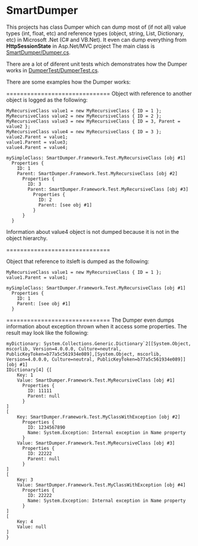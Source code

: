 # SmartDumper
This projects has class Dumper which can dump most of (if not all) value types (int, float, etc) and reference types (object, string, List, Dictionary, etc) in Microsoft .Net (C# and VB.Net). It even can dump everything from **HttpSessionState** in Asp.Net/MVC project The main class is [SmartDumper/Dumper.cs](https://github.com/NickolaiA/SmartDumper/blob/master/SmartDumper/Dumper.cs).

There are a lot of diferent unit tests which demonstrates how the Dumper works in [DumperTest/DumperTest.cs](https://github.com/NickolaiA/SmartDumper/blob/master/DumperTest/DumperTest.cs).

There are some examples how the Dumper works:

==============================
Object with reference to another object is logged as the following:

```
MyRecursiveClass value1 = new MyRecursiveClass { ID = 1 };
MyRecursiveClass value2 = new MyRecursiveClass { ID = 2 };
MyRecursiveClass value3 = new MyRecursiveClass { ID = 3, Parent = value2 };
MyRecursiveClass value4 = new MyRecursiveClass { ID = 3 };
value2.Parent = value1;
value1.Parent = value3;
value4.Parent = value4;

mySimpleClass: SmartDumper.Framework.Test.MyRecursiveClass [obj #1]
  Properties {
    ID: 1
    Parent: SmartDumper.Framework.Test.MyRecursiveClass [obj #2]
      Properties {
        ID: 3
        Parent: SmartDumper.Framework.Test.MyRecursiveClass [obj #3]
          Properties {
            ID: 2
            Parent: [see obj #1]
          }
      }
  }
```

Information about value4 object is not dumped because it is not in the object hierarchy.

==============================

Object that reference to itsleft is dumped as the following:

```
MyRecursiveClass value1 = new MyRecursiveClass { ID = 1 };
value1.Parent = value1;

mySimpleClass: SmartDumper.Framework.Test.MyRecursiveClass [obj #1]
  Properties {
    ID: 1
    Parent: [see obj #1]
  }
```
  
==============================
The Dumper even dumps information about exception thrown when it access some properties. The result may look like the following:

```
myDictionary: System.Collections.Generic.Dictionary`2[[System.Object, mscorlib, Version=4.0.0.0, Culture=neutral, PublicKeyToken=b77a5c561934e089],[System.Object, mscorlib, Version=4.0.0.0, Culture=neutral, PublicKeyToken=b77a5c561934e089]] [obj #1]
IDictionary[4] {[
    Key: 1
    Value: SmartDumper.Framework.Test.MyRecursiveClass [obj #1]
      Properties {
        ID: 11111
        Parent: null
      }
]
[
    Key: SmartDumper.Framework.Test.MyClassWithException [obj #2]
      Properties {
        ID: 1234567890
        Name: System.Exception: Internal exception in Name property
      }
    Value: SmartDumper.Framework.Test.MyRecursiveClass [obj #3]
      Properties {
        ID: 22222
        Parent: null
      }
]
[
    Key: 3
    Value: SmartDumper.Framework.Test.MyClassWithException [obj #4]
      Properties {
        ID: 22222
        Name: System.Exception: Internal exception in Name property
      }
]
[
    Key: 4
    Value: null
]
}
```
